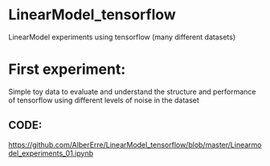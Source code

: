 # LinearModel_tensorflow
LinearModel experiments using tensorflow (many different datasets)

# First experiment:
Simple toy data to evaluate and understand the structure and performance of tensorflow using different levels of noise in the dataset

## CODE:
https://github.com/AlberErre/LinearModel_tensorflow/blob/master/Linearmodel_experiments_01.ipynb
